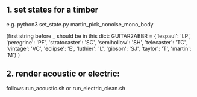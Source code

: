 ## 1. set states for a timber

e.g. python3 set_state.py martin_pick_nonoise_mono_body

(first string before _ should be in this dict:
GUITAR2ABBR = {'lespaul': 'LP', 'peregrine': 'PF', 'stratocaster': 'SC', 'semihollow': 'SH',
               'telecaster': 'TC', 'vintage': 'VC', 'eclipse': 'E',
               'luthier': 'L', 'gibson': 'SJ', 'taylor': 'T', 'martin': 'M'}
)


## 2. render acoustic or electric:
 
follows run_acoustic.sh or run_electric_clean.sh
